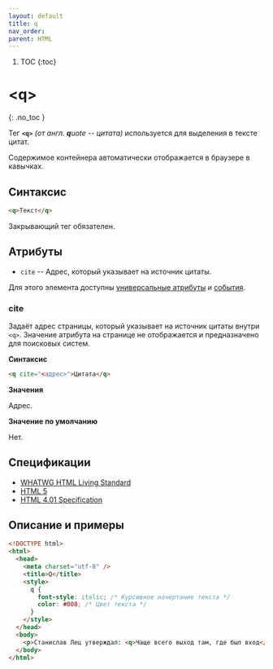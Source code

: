 ```yaml
---
layout: default
title: q
nav_order:
parent: HTML
---
```


<!-- prettier-ignore-start -->
1. TOC
{:toc}

# &lt;q&gt;
{: .no_toc }
<!-- prettier-ignore-end -->

Тег **`<q>`** _(от англ. **q**uote -- цитата)_ используется для выделения в тексте цитат.

Содержимое контейнера автоматически отображается в браузере в кавычках.

## Синтаксис

```html
<q>Текст</q>
```

Закрывающий тег обязателен.

## Атрибуты

- `cite` -- Адрес, который указывает на источник цитаты.

Для этого элемента доступны [универсальные атрибуты](/lib/uni-attr/) и [события](/lib/events/).

### cite

Задаёт адрес страницы, который указывает на источник цитаты внутри `<q>`. Значение атрибута на странице не отображается и предназначено для поисковых систем.

**Синтаксис**

```html
<q cite="<адрес>">Цитата</q>
```

**Значения**

Адрес.

**Значение по умолчанию**

Нет.

## Спецификации

- [WHATWG HTML Living Standard](https://html.spec.whatwg.org/multipage/semantics.html#the-q-element)
- [HTML 5](http://www.w3.org/TR/html5/text-level-semantics.html#the-q-element)
- [HTML 4.01 Specification](http://www.w3.org/TR/html401/struct/text.html#h-9.2.2)

## Описание и примеры

```html
<!DOCTYPE html>
<html>
  <head>
    <meta charset="utf-8" />
    <title>Q</title>
    <style>
      q {
        font-style: italic; /* Курсивное начертание текста */
        color: #008; /* Цвет текста */
      }
    </style>
  </head>
  <body>
    <p>Станислав Лец утверждал: <q>Чаще всего выход там, где был вход</q>.</p>
  </body>
</html>
```
